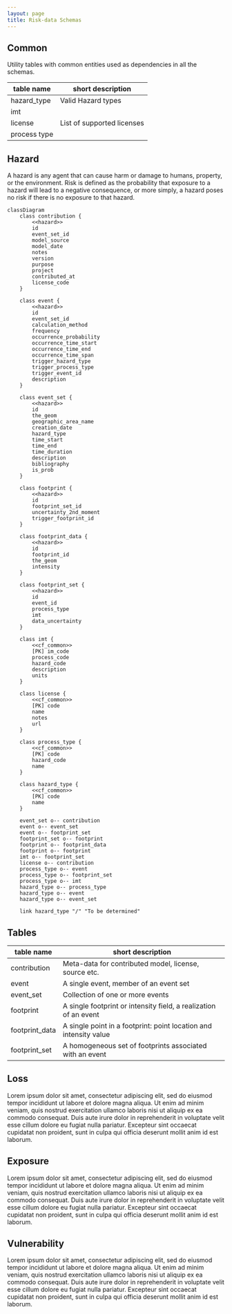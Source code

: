 ```yaml
---
layout: page
title: Risk-data Schemas
---
```


## Common

Utility tables with common entities used as dependencies in all the schemas.

| table name   | short description          |
|--------------|----------------------------|
| hazard_type  | Valid Hazard types         |
| imt          |                            |
| license      | List of supported licenses |
| process type |                            |

## Hazard

A hazard is any agent that can cause harm or damage to humans, property, or the environment. Risk is defined as the probability that exposure to a hazard will lead to a negative consequence, or more simply, a hazard poses no risk if there is no exposure to that hazard.




```mermaid
classDiagram
    class contribution {
        <<hazard>>
        id
        event_set_id
        model_source
        model_date
        notes
        version
        purpose
        project
        contributed_at
        license_code
    }

    class event {
        <<hazard>>
        id
        event_set_id
        calculation_method
        frequency
        occurrence_probability
        occurrence_time_start
        occurrence_time_end
        occurrence_time_span
        trigger_hazard_type
        trigger_process_type
        trigger_event_id
        description
    }

    class event_set {
        <<hazard>>
        id
        the_geom
        geographic_area_name
        creation_date
        hazard_type
        time_start
        time_end
        time_duration
        description
        bibliography
        is_prob
    }

    class footprint {
        <<hazard>>
        id
        footprint_set_id
        uncertainty_2nd_moment
        trigger_footprint_id
    }

    class footprint_data {
        <<hazard>>
        id
        footprint_id
        the_geom
        intensity
    }

    class footprint_set {
        <<hazard>>
        id
        event_id
        process_type
        imt
        data_uncertainty
    }

    class imt {
        <<cf_common>>
        [PK] im_code
        process_code
        hazard_code
        description
        units
    }

    class license {
        <<cf_common>>
        [PK] code
        name
        notes
        url
    }

    class process_type {
        <<cf_common>>
        [PK] code
        hazard_code
        name
    }

    class hazard_type {
        <<cf_common>>
        [PK] code
        name
    }

    event_set o-- contribution
    event o-- event_set
    event o-- footprint_set
    footprint_set o-- footprint
    footprint o-- footprint_data
    footprint o-- footprint
    imt o-- footprint_set
    license o-- contribution
    process_type o-- event
    process_type o-- footprint_set
    process_type o-- imt
    hazard_type o-- process_type
    hazard_type o-- event
    hazard_type o-- event_set

    link hazard_type "/" "To be determined"
```


</details>

## Tables

| table name     | short description                                                 |
|----------------|-------------------------------------------------------------------|
| contribution   | Meta-data for contributed model, license, source etc.             |
| event          | A single event, member of an event set                            |
| event_set      | Collection of one or more events                                  |
| footprint      | A single footprint or intensity field, a realization of an event  |
| footprint_data | A single point in a footprint: point location and intensity value |
| footprint_set  | A homogeneous set of footprints associated with an event          |


## Loss

Lorem ipsum dolor sit amet, consectetur adipiscing elit, sed do eiusmod tempor incididunt ut labore et dolore magna aliqua. Ut enim ad minim veniam, quis nostrud exercitation ullamco laboris nisi ut aliquip ex ea commodo consequat. Duis aute irure dolor in reprehenderit in voluptate velit esse cillum dolore eu fugiat nulla pariatur. Excepteur sint occaecat cupidatat non proident, sunt in culpa qui officia deserunt mollit anim id est laborum.

## Exposure

Lorem ipsum dolor sit amet, consectetur adipiscing elit, sed do eiusmod tempor incididunt ut labore et dolore magna aliqua. Ut enim ad minim veniam, quis nostrud exercitation ullamco laboris nisi ut aliquip ex ea commodo consequat. Duis aute irure dolor in reprehenderit in voluptate velit esse cillum dolore eu fugiat nulla pariatur. Excepteur sint occaecat cupidatat non proident, sunt in culpa qui officia deserunt mollit anim id est laborum.

## Vulnerability

Lorem ipsum dolor sit amet, consectetur adipiscing elit, sed do eiusmod tempor incididunt ut labore et dolore magna aliqua. Ut enim ad minim veniam, quis nostrud exercitation ullamco laboris nisi ut aliquip ex ea commodo consequat. Duis aute irure dolor in reprehenderit in voluptate velit esse cillum dolore eu fugiat nulla pariatur. Excepteur sint occaecat cupidatat non proident, sunt in culpa qui officia deserunt mollit anim id est laborum.